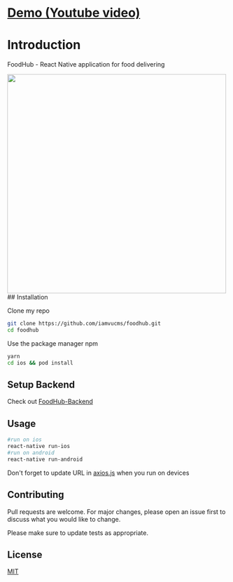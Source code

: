 # [Demo (Youtube video)](https://www.youtube.com/watch?v=pT-5OfRBNWw&ab_channel=I%27mVuCms)
# Introduction

FoodHub - React Native application for food delivering

<img src="https://user-images.githubusercontent.com/17398401/173228299-ec99223f-f3c8-415d-92d6-34ad5f21d9a0.png" data-canonical-src="https://gyazo.com/eb5c5741b6a9a16c692170a41a49c858.png" height="500" />
## Installation

Clone my repo
```bash
git clone https://github.com/iamvucms/foodhub.git
cd foodhub
```
Use the package manager npm

```bash
yarn
cd ios && pod install
```
## Setup Backend
Check out [FoodHub-Backend](https://github.com/iamvucms/foodhub-backend)
## Usage
```bash
#run on ios 
react-native run-ios
#run on android
react-native run-android
```
Don't forget to update URL in [axios.js](https://github.com/iamvucms/foodhub/blob/master/src/constants/axios.js) when you run on devices
## Contributing
Pull requests are welcome. For major changes, please open an issue first to discuss what you would like to change.

Please make sure to update tests as appropriate.

## License
[MIT](https://choosealicense.com/licenses/mit/)
